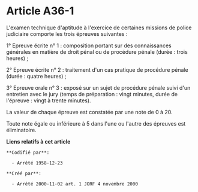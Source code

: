 # Article A36-1

L'examen technique d'aptitude à l'exercice de certaines missions de police judiciaire comporte les trois épreuves suivantes :

1° Epreuve écrite n° 1 : composition portant sur des connaissances générales en matière de droit pénal ou de procédure pénale
(durée : trois heures) ;

2° Epreuve écrite n° 2 : traitement d'un cas pratique de procédure pénale (durée : quatre heures) ;

3° Epreuve orale n° 3 : exposé sur un sujet de procédure pénale suivi d'un entretien avec le jury (temps de préparation :
vingt minutes, durée de l'épreuve : vingt à trente minutes).

La valeur de chaque épreuve est constatée par une note de 0 à 20.

Toute note égale ou inférieure à 5 dans l'une ou l'autre des épreuves est éliminatoire.

**Liens relatifs à cet article**

	**Codifié par**:

	  - Arrêté 1958-12-23

	**Créé par**:

	  - Arrêté 2000-11-02 art. 1 JORF 4 novembre 2000
